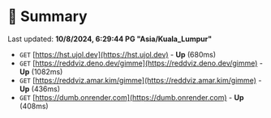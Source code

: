 # 📖 Summary
Last updated: **10/8/2024, 6:29:44 PG "Asia/Kuala_Lumpur"**

- `GET` [https://hst.ujol.dev](https://hst.ujol.dev) - **Up** (680ms)
- `GET` [https://reddviz.deno.dev/gimme](https://reddviz.deno.dev/gimme) - **Up** (1082ms)
- `GET` [https://reddviz.amar.kim/gimme](https://reddviz.amar.kim/gimme) - **Up** (436ms)
- `GET` [https://dumb.onrender.com](https://dumb.onrender.com) - **Up** (408ms)
